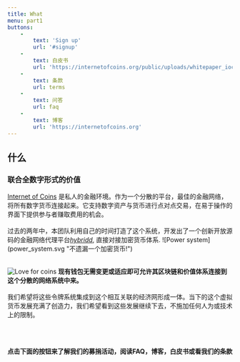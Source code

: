 ```yaml
---
title: What
menu: part1
buttons:
    -
        text: 'Sign up'
        url: '#signup'
    -
        text: 白皮书
        url: 'https://internetofcoins.org/public/uploads/whitepaper_ioc.pdf'
    -
        text: 条款
        url: terms
    -
        text: 问答
        url: faq
    -
        text: 博客
        url: 'https://internetofcoins.org'
---
```


## 什么
### 联合全数字形式的价值

<span class="column-left">
<a href="https://internetofcoins.org" target="_blank">Internet of Coins</a> 是私人的金融环境。作为一个分散的平台，最佳的金融网络，将所有数字货币连接起来。它支持数字资产与货币进行点对点交易，在易于操作的界面下提供参与者赚取费用的机会。<br><br>过去的两年中，本团队利用自己的时间打造了这个系统，开发出了一个创新开放源码的金融网络代理平台<a href="https://github.com/internetofcoins/hybridd" target="_blank"><i>hybridd</i></a>, 直接对接加密货币体系.
</span><span class="column-right small" style="height: 13em;"> ![Power system](power_system.svg "不遗漏一个加密货币!") </span>
<br><br>

<span class="column-left small" style="height: 13em;"> ![Love for coins](love_coins.svg "用户喜欢不同的虚拟币，他们有自由选择的权利") </span><span class="column-right">
<b>现有钱包无需变更或适应即可允许其区块链和价值体系连接到这个分散的网络系统中来。</b><br><br>我们希望将这些令牌系统集成到这个相互关联的经济网形成一体。当下的这个虚拟货币发展充满了创造力，我们希望看到这些发展继续下去，不施加任何人为或技术上的限制。
</span>

<br><br>

<b>点击下面的按钮来了解我们的募捐活动，阅读FAQ，博客，白皮书或看我们的条款</b>

